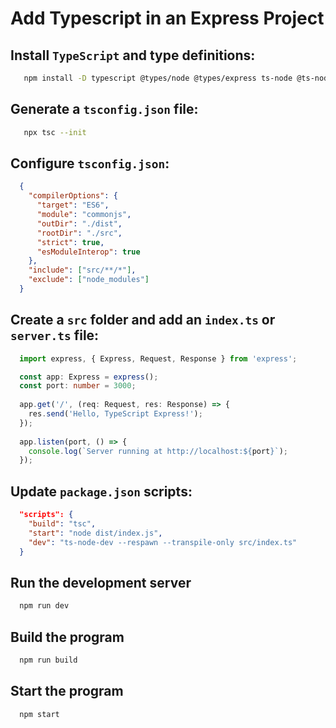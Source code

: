 # Add Typescript in an Express Project

## Install `TypeScript` and type definitions:

```bash
   npm install -D typescript @types/node @types/express ts-node @ts-node-dev
```

## Generate a `tsconfig.json` file:

```bash
   npx tsc --init
```

## Configure `tsconfig.json`:
```json
  {
    "compilerOptions": {
      "target": "ES6",
      "module": "commonjs",
      "outDir": "./dist",
      "rootDir": "./src",
      "strict": true,
      "esModuleInterop": true
    },
    "include": ["src/**/*"],
    "exclude": ["node_modules"]
  }
```

## Create a `src` folder and add an `index.ts` or `server.ts` file:
```typescript
  import express, { Express, Request, Response } from 'express';

  const app: Express = express();
  const port: number = 3000;
  
  app.get('/', (req: Request, res: Response) => {
    res.send('Hello, TypeScript Express!');
  });
  
  app.listen(port, () => {
    console.log(`Server running at http://localhost:${port}`);
  });
```

## Update `package.json` scripts:
```json
  "scripts": {
    "build": "tsc",
    "start": "node dist/index.js",
    "dev": "ts-node-dev --respawn --transpile-only src/index.ts"
  }
```

## Run the development server
```bash
  npm run dev
```

## Build the program
```bash
  npm run build
```

## Start the program
```bash
  npm start
```
